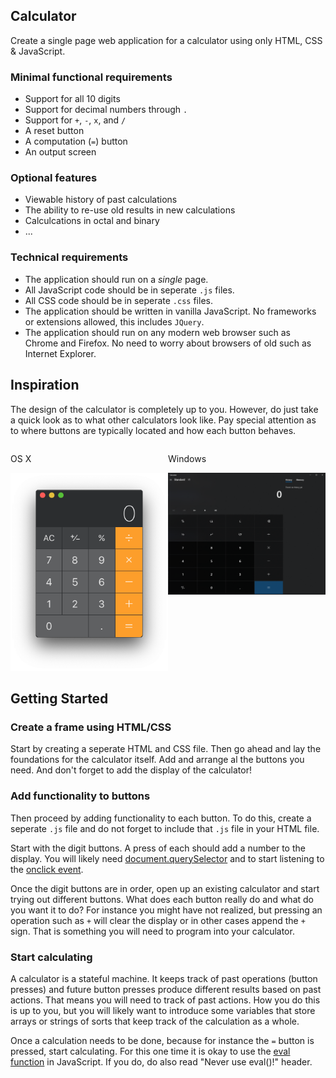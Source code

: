 ## Calculator

Create a single page web application for a calculator using only HTML, CSS & JavaScript.

### Minimal functional requirements

* Support for all 10 digits
* Support for decimal numbers through `.`
* Support for `+`, `-`, `x`, and `/`
* A reset button
* A computation (`=`) button
* An output screen

### Optional features

* Viewable history of past calculations
* The ability to re-use old results in new calculations
* Calculcations in octal and binary
* ...

### Technical requirements

* The application should run on a *single* page.
* All JavaScript code should be in seperate `.js` files.
* All CSS code should be in seperate `.css` files.
* The application should be written in vanilla JavaScript. No frameworks or extensions allowed, this includes `JQuery`.
* The application should run on any modern web browser such as Chrome and Firefox. No need to worry about browsers of old such as Internet Explorer.


## Inspiration

The design of the calculator is completely up to you. However, do just take a quick look as to what other calculators look like. Pay special attention as to where buttons are typically located and how each button behaves.  

<div style="display: flex;">
    <div style="flex: 50%">
        <p>OS X</p>
        <img src="calculator_mac.png" alt="drawing"/>
    </div>
    <div style="flex: 50%">
        <p>Windows</p>
        <img src="calculator.png" alt="drawing"/>
    </div>
</div>


## Getting Started

### Create a frame using HTML/CSS

Start by creating a seperate HTML and CSS file. Then go ahead and lay the foundations for the calculator itself. Add and arrange al the buttons you need. And don't forget to add the display of the calculator!

### Add functionality to buttons

Then proceed by adding functionality to each button. To do this, create a seperate `.js` file and do not forget to include that `.js` file in your HTML file. 

Start with the digit buttons. A press of each should add a number to the display. You will likely need [document.querySelector](https://developer.mozilla.org/en-US/docs/Web/API/Document/querySelector) and to start listening to the [onclick event](https://www.w3schools.com/jsref/event_onclick.asp).

Once the digit buttons are in order, open up an existing calculator and start trying out different buttons. What does each button really do and what do you want it to do? For instance you might have not realized, but pressing an operation such as `+` will clear the display or in other cases append the `+` sign. That is something you will need to program into your calculator.

### Start calculating

A calculator is a stateful machine. It keeps track of past operations (button presses) and future button presses produce different results based on past actions. That means you will need to track of past actions. How you do this is up to you, but you will likely want to introduce some variables that store arrays or strings of sorts that keep track of the calculation as a whole.

Once a calculation needs to be done, because for instance the `=` button is pressed, start calculating. For this one time it is okay to use the [eval function](https://developer.mozilla.org/en-US/docs/Web/JavaScript/Reference/Global_Objects/eval) in JavaScript. If you do, do also read "Never use eval()!" header.



